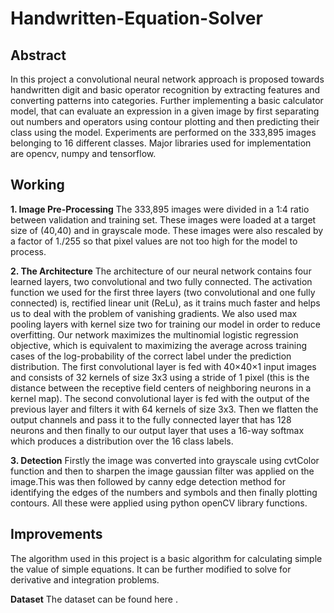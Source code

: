 # Handwritten-Equation-Solver
## Abstract
In this project a convolutional neural network approach is proposed
towards handwritten digit and basic operator recognition by extracting
features and converting patterns into categories. Further
implementing a basic calculator model, that can evaluate an expression in
a given image by first separating out numbers and operators using contour
plotting and then predicting their class using the model. Experiments are
performed on the 333,895 images belonging to 16 different classes. Major
libraries used for implementation are opencv, numpy and tensorflow.

## Working
**1. Image Pre-Processing**
The 333,895 images were divided in a 1:4 ratio between validation and
training set. These images were loaded at a target size of (40,40) and in
grayscale mode. These images were also rescaled by a factor of 1./255 so
that pixel values are not too high for the model to process.

**2. The Architecture**
The architecture of our neural network contains four learned layers, two
convolutional and two fully connected. The activation function we used for
the first three layers (two convolutional and one fully connected) is, rectified
linear unit (ReLu), as it trains much faster and helps us to deal with the
problem of vanishing gradients. We also used max pooling layers with
kernel size two for training our model in order to reduce overfitting. Our
network maximizes the multinomial logistic regression objective, which is
equivalent to maximizing the average across training cases of the
log-probability of the correct label under the prediction distribution.
The first convolutional layer is fed with 40×40×1 input images and consists
of 32 kernels of size 3x3 using a stride of 1 pixel (this is the distance
between the receptive field centers of neighboring neurons in a kernel
map). The second convolutional layer is fed with the output of the previous
layer and filters it with 64 kernels of size 3x3. Then we flatten the output
channels and pass it to the fully connected layer that has 128 neurons and
then finally to our output layer that uses a 16-way softmax which produces
a distribution over the 16 class labels.

**3. Detection**
Firstly the image was converted into grayscale using cvtColor function and
then to sharpen the image gaussian filter was applied on the image.This
was then followed by canny edge detection method for identifying the
edges of the numbers and symbols and then finally plotting contours.
All these were applied using python openCV library functions.

## Improvements
The algorithm used in this project is a basic algorithm for calculating simple 
the value of simple equations. It can be further modified to solve for derivative and 
integration problems.

**Dataset**
The dataset can be found here .
